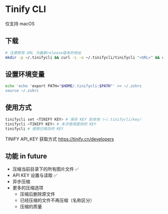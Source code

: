 # Tinify CLI


仅支持 macOS

## 下载
```zsh
# 注意修改 URL 为最新release版本的地址
mkdir -p ~/.tinifycli && curl -L -o ~/.tinifycli/tinifycli "<URL>" && chmod 755 ~/.tinifycli/tinifycli
```

## 设置环境变量
```zsh
echo 'echo 'export PATH="$HOME/.tinifycli:$PATH"' >> ~/.zshrc
source ~/.zshrc
```

## 使用方式
```zsh
tinifycli set <TINIFY KEY> # 保存 KEY 到本地（~/.tinifycli/key）
tinifycli <TINIFY KEY> # 本次使用提供的 KEY
tinifycli # 使用已保存的 KEY
```

TINIFY API_KEY 获取方式 https://tinify.cn/developers


## 功能 in future
- 压缩当前目录下的所有图片文件 ✅
- API KEY 设置与读取 ✅
- 异步压缩
- 更多的压缩选项
  - 压缩后删除原文件
  - 已经压缩的文件不再压缩（名称区分）
  - 压缩的质量
